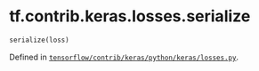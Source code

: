 <div itemscope itemtype="http://developers.google.com/ReferenceObject">
<meta itemprop="name" content="tf.contrib.keras.losses.serialize" />
</div>

# tf.contrib.keras.losses.serialize

``` python
serialize(loss)
```



Defined in [`tensorflow/contrib/keras/python/keras/losses.py`](https://www.tensorflow.org/code/tensorflow/contrib/keras/python/keras/losses.py).

